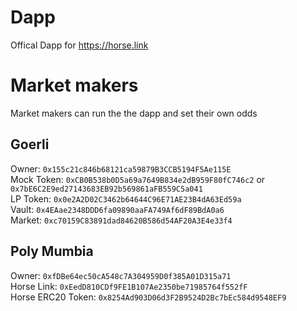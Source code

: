 # Dapp
Offical Dapp for https://horse.link

# Market makers
Market makers can run the the dapp and set their own odds

## Goerli
Owner: `0x155c21c846b68121ca59879B3CCB5194F5Ae115E`  
Mock Token: `0xCB0B538b0D5a69a7649B834e2dB959F80fC746c2` or `0x7bE6C2E9ed27143683EB92b569861aFB559C5a041`  
LP Token: `0x0e2A2D02C3462b64644C96E71AE23B4dA63Ed59a`  
Vault: `0x4EAae2348DDD6fa09890aaFA749Af6dF89BdA0a6`  
Market: `0xc70159C83891dad84620B586d54AF20A3E4e33f4`  

## Poly Mumbia

Owner: `0xfDBe64ec50cA548c7A304959D0f385A01D315a71`   
Horse Link:  `0xEedD810CDf9FE1B107Ae2350be71985764f552fF`  
Horse ERC20 Token: `0x8254Ad903D06d3F2B9524D2Bc7bEc584d9548EF9`  
